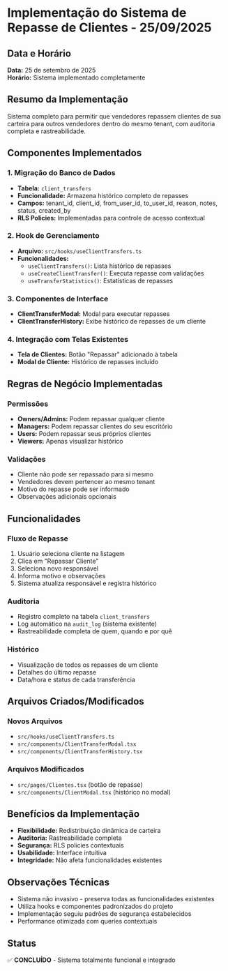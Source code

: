 # Implementação do Sistema de Repasse de Clientes - 25/09/2025

## Data e Horário
**Data:** 25 de setembro de 2025  
**Horário:** Sistema implementado completamente  

## Resumo da Implementação
Sistema completo para permitir que vendedores repassem clientes de sua carteira para outros vendedores dentro do mesmo tenant, com auditoria completa e rastreabilidade.

## Componentes Implementados

### 1. Migração do Banco de Dados
- **Tabela:** `client_transfers`
- **Funcionalidade:** Armazena histórico completo de repasses
- **Campos:** tenant_id, client_id, from_user_id, to_user_id, reason, notes, status, created_by
- **RLS Policies:** Implementadas para controle de acesso contextual

### 2. Hook de Gerenciamento
- **Arquivo:** `src/hooks/useClientTransfers.ts`
- **Funcionalidades:**
  - `useClientTransfers()`: Lista histórico de repasses
  - `useCreateClientTransfer()`: Executa repasse com validações
  - `useTransferStatistics()`: Estatísticas de repasses

### 3. Componentes de Interface
- **ClientTransferModal:** Modal para executar repasses
- **ClientTransferHistory:** Exibe histórico de repasses de um cliente

### 4. Integração com Telas Existentes
- **Tela de Clientes:** Botão "Repassar" adicionado à tabela
- **Modal de Cliente:** Histórico de repasses incluído

## Regras de Negócio Implementadas

### Permissões
- **Owners/Admins:** Podem repassar qualquer cliente
- **Managers:** Podem repassar clientes do seu escritório  
- **Users:** Podem repassar seus próprios clientes
- **Viewers:** Apenas visualizar histórico

### Validações
- Cliente não pode ser repassado para si mesmo
- Vendedores devem pertencer ao mesmo tenant
- Motivo do repasse pode ser informado
- Observações adicionais opcionais

## Funcionalidades

### Fluxo de Repasse
1. Usuário seleciona cliente na listagem
2. Clica em "Repassar Cliente"
3. Seleciona novo responsável
4. Informa motivo e observações
5. Sistema atualiza responsável e registra histórico

### Auditoria
- Registro completo na tabela `client_transfers`
- Log automático na `audit_log` (sistema existente)
- Rastreabilidade completa de quem, quando e por quê

### Histórico
- Visualização de todos os repasses de um cliente
- Detalhes do último repasse
- Data/hora e status de cada transferência

## Arquivos Criados/Modificados

### Novos Arquivos
- `src/hooks/useClientTransfers.ts`
- `src/components/ClientTransferModal.tsx`
- `src/components/ClientTransferHistory.tsx`

### Arquivos Modificados
- `src/pages/Clientes.tsx` (botão de repasse)
- `src/components/ClientModal.tsx` (histórico no modal)

## Benefícios da Implementação
- **Flexibilidade:** Redistribuição dinâmica de carteira
- **Auditoria:** Rastreabilidade completa
- **Segurança:** RLS policies contextuais
- **Usabilidade:** Interface intuitiva
- **Integridade:** Não afeta funcionalidades existentes

## Observações Técnicas
- Sistema não invasivo - preserva todas as funcionalidades existentes
- Utiliza hooks e componentes padronizados do projeto
- Implementação seguiu padrões de segurança estabelecidos
- Performance otimizada com queries contextuais

## Status
✅ **CONCLUÍDO** - Sistema totalmente funcional e integrado